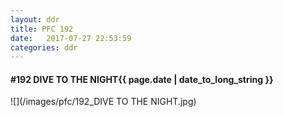 ```yaml
---
layout: ddr
title: PFC 192
date:   2017-07-27 22:53:59
categories: ddr
---
```


#### **#192** DIVE TO THE NIGHT<span class="pull-right">{{ page.date | date_to_long_string }}</span>
![](/images/pfc/192_DIVE TO THE NIGHT.jpg)
